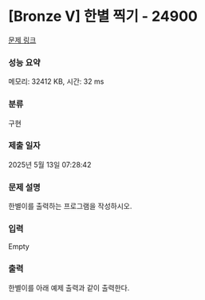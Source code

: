 # [Bronze V] 한별 찍기 - 24900 

[문제 링크](https://www.acmicpc.net/problem/24900) 

### 성능 요약

메모리: 32412 KB, 시간: 32 ms

### 분류

구현

### 제출 일자

2025년 5월 13일 07:28:42

### 문제 설명

<p>한별이를 출력하는 프로그램을 작성하시오.</p>

### 입력 

 Empty

### 출력 

 <p>한별이를 아래 예제 출력과 같이 출력한다.</p>

